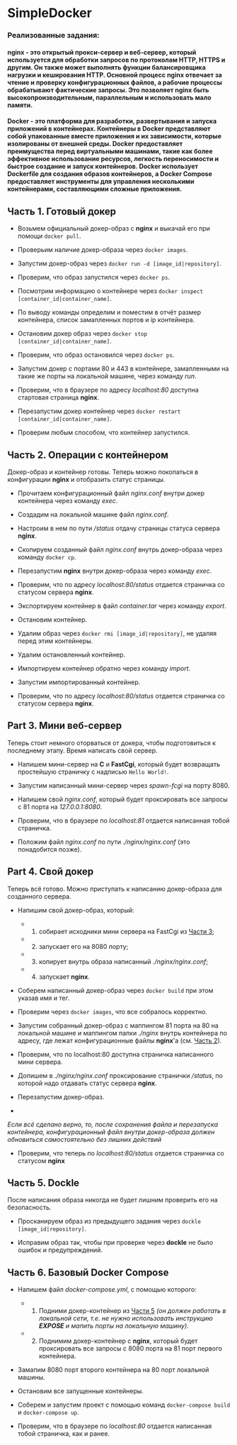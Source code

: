 # SimpleDocker

### Реализованные задания:

#### nginx - это открытый прокси-сервер и веб-сервер, который используется для обработки запросов по протоколам HTTP, HTTPS и другим. Он также может выполнять функции балансировщика нагрузки и кеширования HTTP. Основной процесс nginx отвечает за чтение и проверку конфигурационных файлов, а рабочие процессы обрабатывают фактические запросы. Это позволяет nginx быть высокопроизводительным, параллельным и использовать мало памяти.

#### Docker - это платформа для разработки, развертывания и запуска приложений в контейнерах. Контейнеры в Docker представляют собой упакованные вместе приложения и их зависимости, которые изолированы от внешней среды. Docker предоставляет преимущества перед виртуальными машинами, такие как более эффективное использование ресурсов, легкость переносимости и быстрое создание и запуск контейнеров. Docker использует Dockerfile для создания образов контейнеров, а Docker Compose предоставляет инструменты для управления несколькими контейнерами, составляющими сложные приложения.

## Часть 1. Готовый докер

- Возьмем официальный докер-образ с **nginx** и выкачай его при помощи `docker pull`.

- Проверьим наличие докер-образа через `docker images`.

- Запустим докер-образ через `docker run -d [image_id|repository]`.

- Проверим, что образ запустился через `docker ps`.

- Посмотрим информацию о контейнере через `docker inspect [container_id|container_name]`.

- По выводу команды определим и поместим в отчёт размер контейнера, список замапленных портов и ip контейнера.

- Остановим докер образ через `docker stop [container_id|container_name]`.

- Проверим, что образ остановился через `docker ps`.

- Запустим докер с портами 80 и 443 в контейнере, замапленными на такие же порты на локальной машине, через команду *run*.

- Проверим, что в браузере по адресу *localhost:80* доступна стартовая страница **nginx**.

- Перезапустим докер контейнер через `docker restart [container_id|container_name]`.

- Проверим любым способом, что контейнер запустился.

## Часть 2. Операции с контейнером

Докер-образ и контейнер готовы. Теперь можно покопаться в конфигурации **nginx** и отобразить статус страницы.

- Прочитаем конфигурационный файл *nginx.conf* внутри докер контейнера через команду *exec*.

- Создадим на локальной машине файл *nginx.conf*.

- Настроим в нем по пути */status* отдачу страницы статуса сервера **nginx**.

- Скопируем созданный файл *nginx.conf* внутрь докер-образа через команду `docker cp`.

- Перезапустим **nginx** внутри докер-образа через команду *exec*.

- Проверим, что по адресу *localhost:80/status* отдается страничка со статусом сервера **nginx**.

- Экспортируем контейнер в файл *container.tar* через команду *export*.

- Остановим контейнер.

- Удалим образ через `docker rmi [image_id|repository]`, не удаляя перед этим контейнеры.

- Удалим остановленный контейнер.

- Импортируем контейнер обратно через команду *import*.

- Запустим импортированный контейнер.

- Проверим, что по адресу *localhost:80/status* отдается страничка со статусом сервера **nginx**.

## Part 3. Мини веб-сервер

Теперь стоит немного оторваться от докера, чтобы подготовиться к последнему этапу. Время написать свой сервер.

- Напишем мини-сервер на **C** и **FastCgi**, который будет возвращать простейшую страничку с надписью `Hello World!`.

- Запустим написанный мини-сервер через *spawn-fcgi* на порту 8080.

- Напишем свой *nginx.conf*, который будет проксировать все запросы с 81 порта на *127.0.0.1:8080*.

- Проверим, что в браузере по *localhost:81* отдается написанная тобой страничка.

- Положим файл *nginx.conf* по пути *./nginx/nginx.conf* (это понадобится позже).

## Part 4. Свой докер

Теперь всё готово. Можно приступать к написанию докер-образа для созданного сервера.

- Напишим свой докер-образ, который:

  - 1) собирает исходники мини сервера на FastCgi из [Части 3](#часть-3-мини-веб-сервер);

  - 2) запускает его на 8080 порту;

  - 3) копирует внутрь образа написанный *./nginx/nginx.conf*;

  - 4) запускает **nginx**.

- Соберем написанный докер-образ через `docker build` при этом указав имя и тег.

- Проверим через `docker images`, что все собралось корректно.

- Запустим собранный докер-образ с маппингом 81 порта на 80 на локальной машине и маппингом папки *./nginx* внутрь контейнера по адресу, где лежат конфигурационные файлы **nginx**'а (см. [Часть 2](#часть-2-операции-с-контейнером)).

- Проверим, что по localhost:80 доступна страничка написанного мини сервера.

- Допишем в *./nginx/nginx.conf* проксирование странички */status*, по которой надо отдавать статус сервера **nginx**.

- Перезапустим докер-образ.
- 
*Если всё сделано верно, то, после сохранения файла и перезапуска контейнера, конфигурационный файл внутри докер-образа должен обновиться самостоятельно без лишних действий*

- Проверим, что теперь по *localhost:80/status* отдается страничка со статусом **nginx**

## Часть 5. **Dockle**

После написания образа никогда не будет лишним проверить его на безопасность.

- Просканируем образ из предыдущего задания через `dockle [image_id|repository]`.

- Исправим образ так, чтобы при проверке через **dockle** не было ошибок и предупреждений.

## Часть 6. Базовый **Docker Compose**

- Напишем файл *docker-compose.yml*, с помощью которого:
  - 1) Подними докер-контейнер из [Части 5](#часть-5-инструмент-dockle) _(он должен работать в локальной сети, т.е. не нужно использовать инструкцию **EXPOSE** и мапить порты на локальную машину)_.
  
  - 2) Поднимим докер-контейнер с **nginx**, который будет проксировать все запросы с 8080 порта на 81 порт первого контейнера.

- Замапим 8080 порт второго контейнера на 80 порт локальной машины.

- Остановим все запущенные контейнеры.

- Соберем и запустим проект с помощью команд `docker-compose build` и `docker-compose up`.

- Проверим, что в браузере по *localhost:80* отдается написанная тобой страничка, как и ранее.
